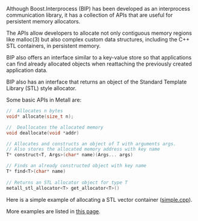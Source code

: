 Although Boost.Interprocess (BIP) has been developed as an interprocess communication library, it has a collection of APIs that are useful for persistent memory allocators.

The APIs allow developers to allocate not only contiguous memory regions like malloc(3) but also complex custom data structures, including the C++ STL
containers, in persistent memory.

BIP also offers an interface similar to a key-value store so that applications can find already allocated objects when reattaching the previously created application data.

BIP also has an interface that returns an object of the Standard Template Library (STL) style allocator.

Some basic APIs in Metall are:

```C++
//  Allocates n bytes
void* allocate(size_t n);

//  Deallocates the allocated memory
void deallocate(void *addr)

// Allocates and constructs an object of T with arguments args.
// Also stores the allocated memory address with key name
T* construct<T, Args>(char* name)(Args... args)

// Finds an already constructed object with key name
T* find<T>(char* name)
    
// Returns an STL allocator object for type T
metall_stl_allocator<T> get_allocator<T>()
```

Here is a simple example of allocating a STL vector container ([simple.cpp](https://github.com/LLNL/metall/tree/develop/example/simple.cpp)).

More examples are listed in [this page](../example.md). 